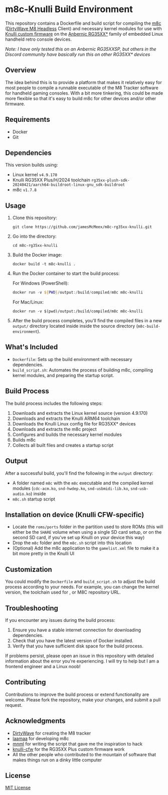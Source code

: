 # m8c-Knulli Build Environment

This repository contains a Dockerfile and build script for compiling the [m8c](https://github.com/laamaa/m8c) ([DirtyWave M8 Headless](https://github.com/Dirtywave/M8HeadlessFirmware) Client) and necessary kernel modules for use with [Knulli custom firmware](https://knulli.org/) on the [Anbernic RG35XX*](https://anbernic.com/products/rg35xx-2024-new) family of embedded Linux handheld retro console devices.

_Note: I have only tested this on an Anbernic RG35XXSP, but others in the Discord community have basically run this on other RG35XX* devices_

## Overview

The idea behind this is to provide a platform that makes it relatively easy for most people to compile a runnable executable of the M8 Tracker software for handheld gaming consoles. With a bit more tinkering, this could be made more flexible so that it's easy to build m8c for other devices and/or other firmware.

## Requirements

- Docker
- Git

## Dependencies
This version builds using:
- Linux kernel `v4.9.170`
- Knulli RG35XX Plus/H/2024 toolchain `rg35xx-plush-sdk-20240421/aarch64-buildroot-linux-gnu_sdk-buildroot`
- m8c `v1.7.8`

## Usage

1. Clone this repository:
   ```shell
   git clone https://github.com/jamesMcMeex/m8c-rg35xx-knulli.git
   ```

2. Go into the directory:
    ```shell
    cd m8c-rg35xx-knulli
    ```

3. Build the Docker image:
   ```shell
   docker build -t m8c-knulli .
   ```

4. Run the Docker container to start the build process:

   For Windows (PowerShell):
   ```powershell
   docker run -v ${PWD}/output:/build/compiled/m8c m8c-knulli
   ```

   For Mac/Linux:
   ```shell
   docker run -v $(pwd)/output:/build/compiled/m8c m8c-knulli
   ```

5. After the build process completes, you'll find the compiled files in a new `output/` directory located inside inside the source directory (`m8c-build-environment`).

## What's Included

- `Dockerfile`: Sets up the build environment with necessary dependencies.
- `build_script.sh`: Automates the process of building m8c, compiling kernel modules, and preparing the startup script.

## Build Process

The build process includes the following steps:

1. Downloads and extracts the Linux kernel source (version 4.9.170)
2. Downloads and extracts the Knulli ARM64 toolchain
3. Downloads the Knulli Linux config file for RG35XX* devices
4. Downloads and extracts the m8c project
5. Configures and builds the necessary kernel modules
6. Builds m8c
7. Collects all built files and creates a startup script

## Output

After a successful build, you'll find the following in the `output` directory:

- A folder named `m8c` with the `m8c` executable and the compiled kernel modules (`cdc-acm.ko`, `snd-hwdep.ko`, `snd-usbmidi-lib.ko`, `snd-usb-audio.ko`) inside
- `m8c.sh` startup script

## Installation on device (Knulli CFW-specific)
- Locate the `roms/ports` folder in the partition used to store ROMs (this will either be the `SHARE` volume when using a single SD card setup, or on the second SD card, if you've set up Knulli on your device this way)
- Drop the `m8c` folder and the `m8c.sh` script into this location
- (Optional) Add the m8c application to the `gamelist.xml` file to make it a bit more pretty in the Knulli UI

## Customization
You could modify the `Dockerfile` and `build_script.sh` to adjust the build process according to your needs. For example, you can change the kernel version, the toolchain used for , or M8C repository URL.

## Troubleshooting
If you encounter any issues during the build process:

1. Ensure you have a stable internet connection for downloading dependencies.
2. Check that you have the latest version of Docker installed.
3. Verify that you have sufficient disk space for the build process.

If problems persist, please open an issue in this repository with detailed information about the error you're experiencing. I will try to help but I am a frontend engineer and a Linux noob!

## Contributing
Contributions to improve the build process or extend functionality are welcome. Please fork the repository, make your changes, and submit a pull request.

## Acknowledgments
- [DirtyWave](https://dirtywave.com/) for creating the M8 tracker
- [laamaa](https://github.com/laamaa) for developing m8c
- [mnml](https://github.com/mnml) for writing the script that gave me the inspiration to hack
- [knulli-cfw](https://github.com/knulli-cfw) for the RG35XX Plus custom firmware work
- All the other people who contributed to the mountain of software that makes things run on a dinky little computer

## License
[MIT License](LICENSE.md)
